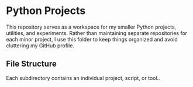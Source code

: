 # Python Projects

This repository serves as a workspace for my smaller Python projects, utilities, and experiments. Rather than maintaining separate repositories for each minor project, I use this folder to keep things organized and avoid cluttering my GitHub profile.

## File Structure

Each subdirectory contains an individual project, script, or tool..

